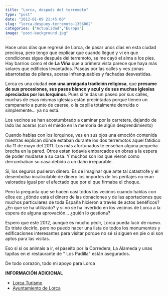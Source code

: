 ```yaml
---
title: "Lorca, después del terremoto"
type: "post"
date: "2012-01-09 21:45:00"
slug: "lorca-despues-terremoto-1356062"
categories: ["Actualidad","Europa"]
image: "post-background.jpg"
---
```


 Hace unos días que regresé de Lorca, de pasar unos días en esta ciudad preciosa, pero tengo que explicar que cuando llegué y vi en que condiciones sigue después del terremoto, se me cayó el alma a los pies. Hay barrios como el de **La Viña** que a primera vista parece que haya más solares que edificios levantados. Paseas por las calles y ves zonas abarrotadas de pilares, aceras infranqueables y fachadas desvestidas.

 Lorca es una ciudad **con una arraigada tradición religiosa**, que **presume de sus procesiones, sus pasos blanco y azul y de sus muchas iglesias apreciadas por los lorquinos**. Pues si te das un paseo por sus calles, muchas de esas mismas iglesias están precintadas porque tienen un campanario a punto de caerse, o la capilla totalmente derruida o simplemente... ya no está.

 Los vecinos se han acostumbrado a caminar por la carretera, dejando de lado las aceras (con el miedo en la memoria de algún desprendimiento)

 Cuando hablas con los lorquinos, ves en sus ojos una emoción contenida mientras explican dónde estaban durante los dos terremotos aquel fatídico día 11 de mayo del 2011. Los más afortunados te enseñan alguna pequeña brecha en la pared. Otros estan todavía embarcados en obras a la espera de poder mudarse a su casa. Y muchos son los que vieron como derrumbaban su casa debido a un daño irreparable.

 Sí, los seguros pusieron dinero. Es de imaginar que ante tal catastrofe y el desembolso incalculable de dinero los importes de los peritajes no eran valorados igual por el afectado que por el que firmaba el cheque.

 Pero la pregunta que se hacen casi todos los vecinos cuando hablas con ellos es: ¿dónde está el dinero de las donaciones y de las aportaciones que muchos particulares de toda España hicieron a través de actos benéficos? ¿En que se ha utilizado? y si no se ha invertido en los vecinos de Lorca a la espera de alguna aprovación... ¿quién lo gestiona?

 Espero que este 2012, aunque es mucho pedir, Lorca pueda lucir de nuevo. Es triste decirlo, pero no puedo hacer una lista de todos los monumentos y edificaciones interesantes para visitar porque no sé si siguen en pie o si son aptos para las visitas.

 Eso sí si os animais a ir, el paseito por la Corredera, La Alameda y unas tapitas en el restaurante de " Los Padilla" están asegurados.

 De todo corazón, todo mi apoyo para Lorca

 **INFORMACIÓN ADICIONAL**

- [ Lorca Turismo](http://www.lorcaturismo.es/turismoUrbano/monumentos.asp?offset=10)
- [Ayuntamiento de Lorca](http://www.lorca.es/terremotolorca.asp)